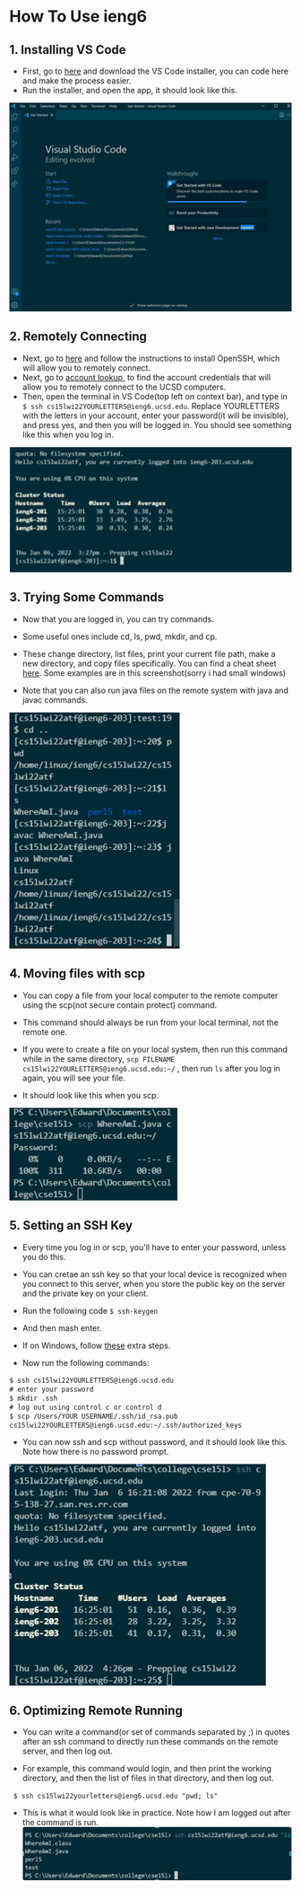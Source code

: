 # How To Use ieng6

## 1. Installing VS Code

- First, go to [here](https://code.visualstudio.com/) and download the VS Code installer, you can code here and make the process easier.
- Run the installer, and open the app, it should look like this.

![Image](week2/step1.png)

## 2. Remotely Connecting

- Next, go to [here](https://docs.microsoft.com/en-us/windows-server/administration/openssh/openssh_install_firstuse) and follow the instructions to install OpenSSH, which will allow you to remotely connect.
- Next, go to [account lookup](https://sdacs.ucsd.edu/~icc/index.php), to find the account credentials that will allow you to remotely connect to the UCSD computers.
- Then, open the terminal in VS Code(top left on context bar), and type in `$ ssh cs15lwi22YOURLETTERS@ieng6.ucsd.edu`. Replace YOURLETTERS with the letters in your account, enter your password(it will be invisible), and press yes, and then you will be logged in. You should see something like this when you log in.

![Image](week2/step2.png)

## 3. Trying Some Commands

- Now that you are logged in, you can try commands.

- Some useful ones include cd, ls, pwd, mkdir, and cp.

- These change directory, list files, print your current file path, make a new directory, and copy files specifically. You can find a cheat sheet [here](https://www.howtogeek.com/412055/37-important-linux-commands-you-should-know/). Some examples are in this screenshot(sorry i had small windows)

- Note that you can also run java files on the remote system with java and javac commands.

![Image](week2/step3.png)

## 4. Moving files with scp

- You can copy a file from your local computer to the remote computer using the scp(not secure contain protect) command.

- This command should always be run from your local terminal, not the remote one.

- If you were to create a file on your local system, then run this command while in the same directory, `scp FILENAME cs15lwi22YOURLETTERS@ieng6.ucsd.edu:~/` , then run `ls` after you log in again, you will see your file.

- It should look like this when you scp.

![Image](week2/step4.png)

## 5. Setting an SSH Key

- Every time you log in or scp, you'll have to enter your password, unless you do this.

- You can cretae an ssh key so that your local device is recognized when you connect to this server, when you store the public key on the server and the private key on your client.

- Run the following code
  `$ ssh-keygen`
- And then mash enter.

- If on Windows, follow [these](https://docs.microsoft.com/en-us/windows-server/administration/openssh/openssh_keymanagement#user-key-generation) extra steps.

- Now run the following commands:

```
$ ssh cs15lwi22YOURLETTERS@ieng6.ucsd.edu
# enter your password
$ mkdir .ssh
# log out using control c or control d
$ scp /Users/YOUR USERNAME/.ssh/id_rsa.pub cs15lwi22YOURLETTERS@ieng6.ucsd.edu:~/.ssh/authorized_keys
```

- You can now ssh and scp without password, and it should look like this. Note how there is no password prompt.

![Image](week2/step5.png)

## 6. Optimizing Remote Running

- You can write a command(or set of commands separated by ;) in quotes after an ssh command to directly run these commands on the remote server, and then log out.

- For example, this command would login, and then print the working directory, and then the list of files in that directory, and then log out.

` $ ssh cs15lwi22yourletters@ieng6.ucsd.edu "pwd; ls"`

- This is what it would look like in practice. Note how I am logged out after the command is run.
  ![Image](week2/step6.png)
